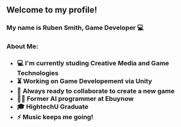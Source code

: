 
<h2>Welcome to my profile!</h2>

<h3> My name is Ruben Smith, Game Developer 💻<h3>


<h3>About Me:<h3>
<ul> 
<li>
💻 I'm currently studing Creative Media and Game Technologies
</li>
<li>
⏳ Working on Game Developement via Unity
</li>
<li>
🚀 Always ready to collaborate to create a new game
</li>
<li>
👨‍💻 Former AI programmer at Ebuynow
</li>
<li>
🎓 HightechU Graduate
</li>
<li>
⚡ Music keeps me going!
</li>
</ul>
